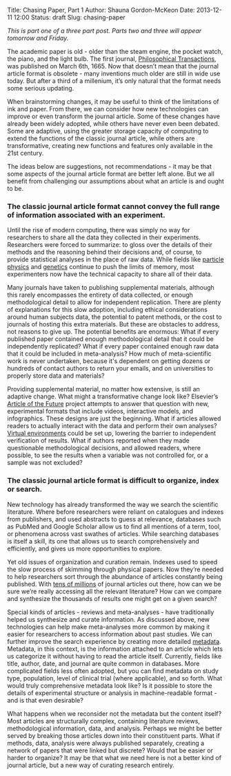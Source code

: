 Title: Chasing Paper, Part 1
Author: Shauna Gordon-McKeon
Date: 2013-12-11 12:00
Status: draft
Slug: chasing-paper

_This is part one of a three part post.  Parts two and three will appear tomorrow and Friday._

The academic paper is old - older than the steam engine, the pocket watch, the piano, and the light bulb.  The first journal, [Philosophical Transactions](http://rstl.royalsocietypublishing.org/), was published on March 6th, 1665.  Now that doesn’t mean that the journal article format is obsolete - many inventions much older are still in wide use today.  But after a third of a millenium, it’s only natural that the format needs some serious updating.

When brainstorming changes, it may be useful to think of the limitations of ink and paper.  From there, we can consider how new technologies can improve or even transform the journal article.  Some of these changes have already been widely adopted, while others have never even been debated.  Some are adaptive, using the greater storage capacity of computing to extend the functions of the classic journal article, while others are transformative, creating new functions and features only available in the 21st century.

The ideas below are suggestions, not recommendations - it may be that some aspects of the journal article format are better left alone.  But we all benefit from challenging our assumptions about what an article is and ought to be.

### The classic journal article format cannot convey the full range of information associated with an experiment.

Until the rise of modern computing, there was simply no way for researchers to share all the data they collected in their experiments.  Researchers were forced to summarize: to gloss over the details of their methods and the reasoning behind their decisions and, of course, to provide statistical analyses in the place of raw data.  While fields like [particle physics](http://www.techrepublic.com/blog/european-technology/cern-where-the-big-bang-meets-big-data/) and [genetics](http://www.nytimes.com/2011/12/01/business/dna-sequencing-caught-in-deluge-of-data.html?pagewanted=all&_r=0) continue to push the limits of memory, most experimenters now have the technical capacity to share all of their data.

Many journals have taken to publishing supplemental materials, although this rarely encompasses the entirety of data collected, or enough methodological detail to allow for independent replication.  There are plenty of explanations for this slow adoption, including ethical considerations around human subjects data, the potential to patent methods, or the cost to journals of hosting this extra materials.  But these are obstacles to address, not reasons to give up.  The potential benefits are enormous:  What if every published paper contained enough methodological detail that it could be independently replicated?  What if every paper contained enough raw data that it could be included in meta-analysis?  How much of meta-scientific work is never undertaken, because it's dependent on getting dozens or hundreds of contact authors to return your emails, and on universities to properly store data and materials?

Providing supplemental material, no matter how extensive, is still an adaptive change.  What might a transformative change look like?  Elsevier’s [Article of the Future](http://www.articleofthefuture.com/) project attempts to answer that question with new, experimental formats that include videos, interactive models, and infographics.  These designs are just the beginning.  What if articles allowed readers to actually interact with the data and perform their own analyses?  [Virtual environments](https://en.wikipedia.org/wiki/Virtual_environment_software) could be set up, lowering the barrier to independent verification of results.  What if authors reported when they made questionable methodological decisions, and allowed readers, where possible, to see the results when a variable was not controlled for, or a sample was not excluded?

### The classic journal article format is difficult to organize, index or search.

New technology has already transformed the way we search the scientific literature.  Where before researchers were reliant on catalogues and indexes from publishers, and used abstracts to guess at relevance, databases such as PubMed and Google Scholar allow us to find all mentions of a term, tool, or phenomena across vast swathes of articles.  While searching databases is itself a skill, its one that allows us to search comprehensively and efficiently, and gives us more opportunities to explore.

Yet old issues of organization and curation remain.  Indexes used to speed the slow process of skimming through physical papers.  Now they’re needed to help researchers sort through the abundance of articles constantly being published.  With [tens of millions](http://duncan.hull.name/2010/07/15/fifty-million/) of journal articles out there, how can we be sure we’re really accessing all the relevant literature?  How can we compare and synthesize the thousands of results one might get on a given search?

Special kinds of articles - reviews and meta-analyses - have traditionally helped us synthesize and curate information.  As discussed above, new technologies can help make meta-analyses more common by making it easier for researchers to access information about past studies.  We can further improve the search experience by creating more detailed [metadata](https://en.wikipedia.org/wiki/Metadata_standards).  Metadata, in this context, is the information attached to an article which lets us categorize it without having to read the article itself.  Currently, fields like title, author, date, and journal are quite common in databases.  More complicated fields less often adopted, but you can find metadata on study type, population, level of clinical trial (where applicable), and so forth.  What would truly comprehensive metadata look like?  Is it possible to store the details of experimental structure or analysis in machine-readable format - and is that even desirable?

What happens when we reconsider not the metadata but the content itself?  Most articles are structurally complex, containing literature reviews, methodological information, data, and analysis.  Perhaps we might be better served by breaking those articles down into their constituent parts.  What if methods, data, analysis were always published separately, creating a network of papers that were linked but discrete?  Would that be easier or harder to organize?  It may be that what we need here is not a better kind of journal article, but a new way of curating research entirely.

